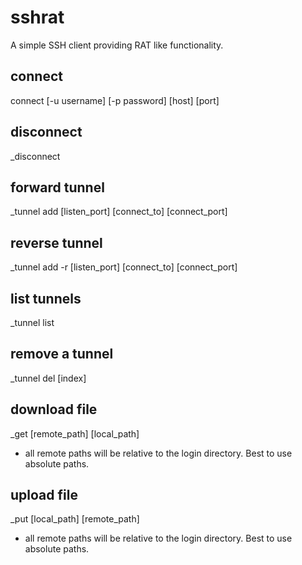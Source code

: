 # sshrat
 A simple SSH client providing RAT like functionality. 

## connect
connect [-u username] [-p password] [host] [port]

## disconnect
_disconnect

## forward tunnel
_tunnel add [listen_port] [connect_to] [connect_port] 

## reverse tunnel
_tunnel add -r [listen_port] [connect_to] [connect_port]

## list tunnels
_tunnel list

## remove a tunnel
_tunnel del [index]

## download file
_get [remote_path] [local_path] 
* all remote paths will be relative to the login directory. Best to use absolute paths.

## upload file
_put [local_path] [remote_path]

* all remote paths will be relative to the login directory. Best to use absolute paths.

